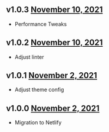 v1.0.3 [November 10, 2021](https://github.com/lando/website/releases/tag/v1.0.3)
------------------------

* Performance Tweaks

v1.0.2 [November 10, 2021](https://github.com/lando/website/releases/tag/v1.0.2)
------------------------

* Adjust linter

v1.0.1 [November 2, 2021](https://github.com/lando/website/releases/tag/v1.0.1)
------------------------

* Adjust theme config

v1.0.0 [November 2, 2021](https://github.com/lando/website/releases/tag/v1.0.0)
------------------------

* Migration to Netlify

